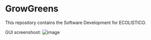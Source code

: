 # GrowGreens
This repository contains the Software Development for ECOLISTICO.

GUI screenshoot:
![image](https://user-images.githubusercontent.com/46163555/80658145-51f2b280-8a53-11ea-91e8-b57062ddf01d.png)
